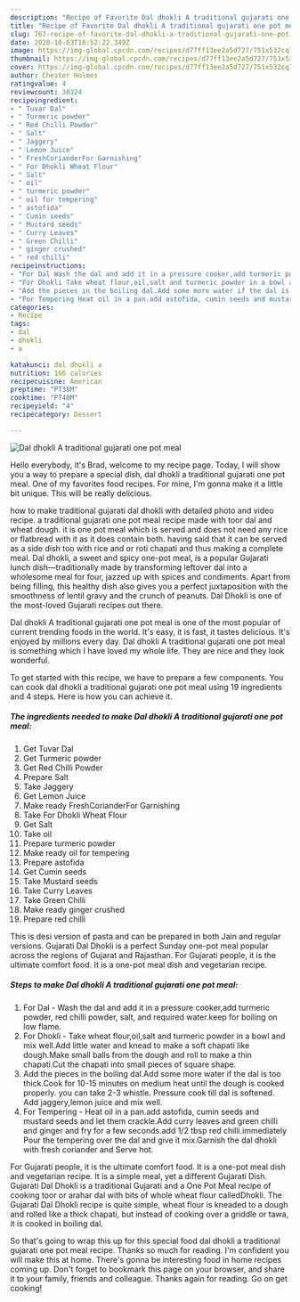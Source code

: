 ```yaml
---
description: "Recipe of Favorite Dal dhokli A traditional gujarati one pot meal"
title: "Recipe of Favorite Dal dhokli A traditional gujarati one pot meal"
slug: 767-recipe-of-favorite-dal-dhokli-a-traditional-gujarati-one-pot-meal
date: 2020-10-03T18:52:22.349Z
image: https://img-global.cpcdn.com/recipes/d77ff13ee2a5d727/751x532cq70/dal-dhokli-a-traditional-gujarati-one-pot-meal-recipe-main-photo.jpg
thumbnail: https://img-global.cpcdn.com/recipes/d77ff13ee2a5d727/751x532cq70/dal-dhokli-a-traditional-gujarati-one-pot-meal-recipe-main-photo.jpg
cover: https://img-global.cpcdn.com/recipes/d77ff13ee2a5d727/751x532cq70/dal-dhokli-a-traditional-gujarati-one-pot-meal-recipe-main-photo.jpg
author: Chester Holmes
ratingvalue: 4
reviewcount: 30324
recipeingredient:
- " Tuvar Dal"
- " Turmeric powder"
- " Red Chilli Powder"
- " Salt"
- " Jaggery"
- " Lemon Juice"
- " FreshCorianderFor Garnishing"
- " For Dhokli Wheat Flour"
- " Salt"
- " oil"
- " turmeric powder"
- " oil for tempering"
- " astofida"
- " Cumin seeds"
- " Mustard seeds"
- " Curry Leaves"
- " Green Chilli"
- " ginger crushed"
- " red chilli"
recipeinstructions:
- "For Dal Wash the dal and add it in a pressure cooker,add turmeric powder, red chilli powder, salt, and required water.keep for boiling on low flame."
- "For Dhokli Take wheat flour,oil,salt and turmeric powder in a bowl and mix well.Add little water and knead to make a soft chapati like dough.Make small balls from the dough and roll to make a thin chapati.Cut the chapati into small pieces of square shape."
- "Add the pieces in the boiling dal.Add some more water if the dal is too thick.Cook for 10-15 minutes on medium heat until the dough is cooked properly. you can take 2-3 whistle. Pressure cook till dal is softened. Add jaggery,lemon juice and mix well."
- "For Tempering Heat oil in a pan.add astofida, cumin seeds and mustard seeds and let them crackle.Add curry leaves and green chilli and ginger and fry for a few seconds.add 1/2 tbsp red chilli.immediately Pour the tempering over the dal and give it mix.Garnish the dal dhokli with fresh coriander and Serve hot."
categories:
- Recipe
tags:
- dal
- dhokli
- a

katakunci: dal dhokli a 
nutrition: 166 calories
recipecuisine: American
preptime: "PT38M"
cooktime: "PT40M"
recipeyield: "4"
recipecategory: Dessert

---
```



![Dal dhokli A traditional gujarati one pot meal](https://img-global.cpcdn.com/recipes/d77ff13ee2a5d727/751x532cq70/dal-dhokli-a-traditional-gujarati-one-pot-meal-recipe-main-photo.jpg)

Hello everybody, it's Brad, welcome to my recipe page. Today, I will show you a way to prepare a special dish, dal dhokli a traditional gujarati one pot meal. One of my favorites food recipes. For mine, I'm gonna make it a little bit unique. This will be really delicious.

how to make traditional gujarati dal dhokli with detailed photo and video recipe. a traditional gujarati one pot meal recipe made with toor dal and wheat dough. it is one pot meal which is served and does not need any rice or flatbread with it as it does contain both. having said that it can be served as a side dish too with rice and or roti chapati and thus making a complete meal. Dal dhokli, a sweet and spicy one-pot meal, is a popular Gujarati lunch dish—traditionally made by transforming leftover dal into a wholesome meal for four, jazzed up with spices and condiments. Apart from being filling, this healthy dish also gives you a perfect juxtaposition with the smoothness of lentil gravy and the crunch of peanuts. Dal Dhokli is one of the most-loved Gujarati recipes out there.

Dal dhokli A traditional gujarati one pot meal is one of the most popular of current trending foods in the world. It's easy, it is fast, it tastes delicious. It's enjoyed by millions every day. Dal dhokli A traditional gujarati one pot meal is something which I have loved my whole life. They are nice and they look wonderful.


To get started with this recipe, we have to prepare a few components. You can cook dal dhokli a traditional gujarati one pot meal using 19 ingredients and 4 steps. Here is how you can achieve it.

<!--inarticleads1-->

##### The ingredients needed to make Dal dhokli A traditional gujarati one pot meal:

1. Get  Tuvar Dal
1. Get  Turmeric powder
1. Get  Red Chilli Powder
1. Prepare  Salt
1. Take  Jaggery
1. Get  Lemon Juice
1. Make ready  FreshCorianderFor Garnishing
1. Take  For Dhokli Wheat Flour
1. Get  Salt
1. Take  oil
1. Prepare  turmeric powder
1. Make ready  oil for tempering
1. Prepare  astofida
1. Get  Cumin seeds
1. Take  Mustard seeds
1. Take  Curry Leaves
1. Take  Green Chilli
1. Make ready  ginger crushed
1. Prepare  red chilli


This is desi version of pasta and can be prepared in both Jain and regular versions. Gujarati Dal Dhokli is a perfect Sunday one-pot meal popular across the regions of Gujarat and Rajasthan. For Gujarati people, it is the ultimate comfort food. It is a one-pot meal dish and vegetarian recipe. 

<!--inarticleads2-->

##### Steps to make Dal dhokli A traditional gujarati one pot meal:

1. For Dal - Wash the dal and add it in a pressure cooker,add turmeric powder, red chilli powder, salt, and required water.keep for boiling on low flame.
1. For Dhokli - Take wheat flour,oil,salt and turmeric powder in a bowl and mix well.Add little water and knead to make a soft chapati like dough.Make small balls from the dough and roll to make a thin chapati.Cut the chapati into small pieces of square shape.
1. Add the pieces in the boiling dal.Add some more water if the dal is too thick.Cook for 10-15 minutes on medium heat until the dough is cooked properly. you can take 2-3 whistle. Pressure cook till dal is softened. Add jaggery,lemon juice and mix well.
1. For Tempering - Heat oil in a pan.add astofida, cumin seeds and mustard seeds and let them crackle.Add curry leaves and green chilli and ginger and fry for a few seconds.add 1/2 tbsp red chilli.immediately Pour the tempering over the dal and give it mix.Garnish the dal dhokli with fresh coriander and Serve hot.


For Gujarati people, it is the ultimate comfort food. It is a one-pot meal dish and vegetarian recipe. It is a simple meal, yet a different Gujarati Dish. Gujarati Dal Dhokli is a traditional Gujarati and a One Pot Meal recipe of cooking toor or arahar dal with bits of whole wheat flour calledDhokli. The Gujarati Dal Dhokli recipe is quite simple, wheat flour is kneaded to a dough and rolled like a thick chapati, but instead of cooking over a griddle or tawa, it is cooked in boiling dal. 

So that's going to wrap this up for this special food dal dhokli a traditional gujarati one pot meal recipe. Thanks so much for reading. I'm confident you will make this at home. There's gonna be interesting food in home recipes coming up. Don't forget to bookmark this page on your browser, and share it to your family, friends and colleague. Thanks again for reading. Go on get cooking!
